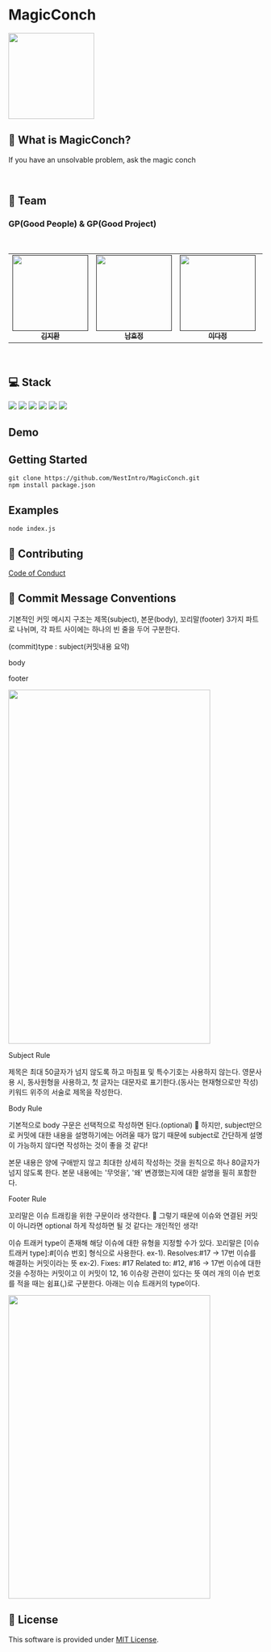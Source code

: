 # MagicConch
<img src="https://github.com/NestIntro/MagicConch/assets/91196025/316b32b3-de60-4003-8d76-c316cd711f69" width="170px" height="170px" align="center"/>

<br/>

## 🐚 What is MagicConch?
If you have an unsolvable problem, ask the magic conch

<br/>

## 🧙 Team
### GP(Good People) & GP(Good Project)
<br/>
<table>
  <tbody>
    <tr>
      <td align="center"><a href=""><img src="https://file3.instiz.net/data/cached_img/upload/2021/03/02/20/d9459e5a8b7552eb00b5a5f3bb9f517a.jpg" width="150px"  height="150px"; alt=""/><br /><sub><b>김지환 </b></sub></a><br /></td>
      <td align="center"><a href=""><img src="https://i.pinimg.com/736x/a3/fe/d2/a3fed2746329f5dfcc3847ac199bba48.jpg" width="150px" height="150px" alt=""/><br /><sub><b>남효정 </b></sub></a><br /></td>
      <td align="center"><a href=""><img src="https://cdn.indiepost.co.kr/uploads/images/2018/12/11/uDZ4Pt-700x525.png" width="150px" height="150px" alt=""/><br /><sub><b>이다정</b></sub></a><br /></td>
      <td align="center"><a href=""><img src="https://mblogthumb-phinf.pstatic.net/MjAxODA1MTRfMTA0/MDAxNTI2MjI0NTA0MDAy.8QZYsuFXxoLDLIt5WsV0NQG9h46BDkya-Dyi4mCxoi0g.yeG1Lzw30K6Dx-sEBjSOOKrnBmLk9Q60xXQk3IBeN0kg.PNG.wnxor520/20180513_233340.png?type=w800" width="150px" height="150px" alt=""/><br /><sub><b>최희원</b></sub></a><br /></td>
    </tr>
  </tbody>
</table>
<br/>

## 💻 Stack
<div>
  <img src="https://img.shields.io/badge/JAVASCRIPT-F7DF1E?style=for-the-badge&logo=JavaScript&logoColor=white">
  <img src="https://img.shields.io/badge/NODE.JS-339933?style=for-the-badge&logo=Node.js&logoColor=white">
  <img src="https://img.shields.io/badge/NPM-CB3837?style=for-the-badge&logo=npm&logoColor=white">
  <img src="https://img.shields.io/badge/GITHUB-181717?style=for-the-badge&logo=GitHub&logoColor=white">
  <img src="https://img.shields.io/badge/WEBPACK-8DD6F9?style=for-the-badge&logo=Webpack&logoColor=white">
  <img src="https://img.shields.io/badge/.ENV-ECD53F?style=for-the-badge&logo=.ENV&logoColor=white">
</div>

## Demo


## Getting Started
```
git clone https://github.com/NestIntro/MagicConch.git
npm install package.json
```

## Examples
```
node index.js
```

## 🧐 Contributing
[Code of Conduct](https://www.contributor-covenant.org/)

## :loudspeaker: Commit Message Conventions
기본적인 커밋 메시지 구조는 제목(subject), 본문(body), 꼬리말(footer) 3가지 파트로 나뉘며, 각 파트 사이에는 하나의 빈 줄을 두어 구분한다.

(commit)type : subject(커밋내용 요약)

body

footer

<img src="https://github.com/NestIntro/MagicConch/assets/91196025/9c92f752-b0ea-4616-9115-c115dee70048" width="400px" height="700px"/>

Subject Rule

제목은 최대 50글자가 넘지 않도록 하고 마침표 및 특수기호는 사용하지 않는다.
영문사용 시, 동사원형을 사용하고, 첫 글자는 대문자로 표기한다.(동사는 현재형으로만 작성)
키워드 위주의 서술로 제목을 작성한다.




Body Rule

기본적으로 body 구문은 선택적으로 작성하면 된다.(optional)
🤔 하지만, subject만으로 커밋에 대한 내용을 설명하기에는 어려울 때가 많기 때문에 subject로 간단하게 설명이 가능하지 않다면 작성하는 것이 좋을 것 같다!

본문 내용은 양에 구애받지 않고 최대한 상세히 작성하는 것을 원칙으로 하나 80글자가 넘지 않도록 한다.
본문 내용에는 '무엇을', '왜' 변경했는지에 대한 설명을 필히 포함한다.




Footer Rule

꼬리말은 이슈 트래킹을 위한 구문이라 생각한다.
🤔 그렇기 때문에 이슈와 연결된 커밋이 아니라면 optional 하게 작성하면 될 것 같다는 개인적인 생각!

이슈 트래커 type이 존재해 해당 이슈에 대한 유형을 지정할 수가 있다.
꼬리말은 [이슈 트래커 type]:#[이슈 번호] 형식으로 사용한다.
ex-1). Resolves:#17 -> 17번 이슈를 해결하는 커밋이라는 뜻
ex-2). Fixes: #17 Related to: #12, #16 -> 17번 이슈에 대한 것을 수정하는 커밋이고 이 커밋이 12, 16 이슈랑 관련이 있다는 뜻
여러 개의 이슈 번호를 적을 때는 쉼표(,)로 구분한다.
아래는 이슈 트래커의 type이다.

<img src="https://github.com/NestIntro/MagicConch/assets/91196025/f7b8962f-2541-4b55-a06c-9604bbb2e653" width="400px" height="600px"/>


## 📜 License
This software is provided under [MIT License](https://github.com/nhn/toast-ui.doc/blob/master/LICENSE).




